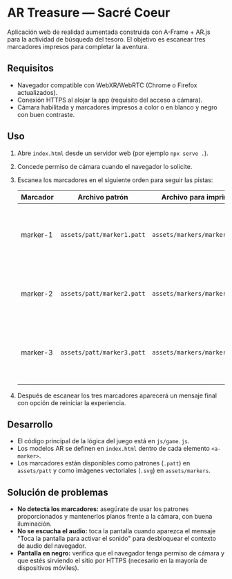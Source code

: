 # AR Treasure — Sacré Coeur

Aplicación web de realidad aumentada construida con A-Frame + AR.js para la actividad de búsqueda del tesoro. El objetivo es escanear tres marcadores impresos para completar la aventura.

## Requisitos

- Navegador compatible con WebXR/WebRTC (Chrome o Firefox actualizados).
- Conexión HTTPS al alojar la app (requisito del acceso a cámara).
- Cámara habilitada y marcadores impresos a color o en blanco y negro con buen contraste.

## Uso

1. Abre `index.html` desde un servidor web (por ejemplo `npx serve .`).
2. Concede permiso de cámara cuando el navegador lo solicite.
3. Escanea los marcadores en el siguiente orden para seguir las pistas:

   | Marcador | Archivo patrón | Archivo para imprimir | Descripción |
   |----------|----------------|-----------------------|-------------|
   | marker-1 | `assets/patt/marker1.patt` | `assets/markers/marker1.svg` | Punto de inicio. Activa la interfaz y muestra la primera pista. |
   | marker-2 | `assets/patt/marker2.patt` | `assets/markers/marker2.svg` | Llave mágica. Avanza la historia con nuevas pistas. |
   | marker-3 | `assets/patt/marker3.patt` | `assets/markers/marker3.svg` | Cofre del tesoro. Completa la misión y dispara la celebración final. |

4. Después de escanear los tres marcadores aparecerá un mensaje final con opción de reiniciar la experiencia.

## Desarrollo

- El código principal de la lógica del juego está en `js/game.js`.
- Los modelos AR se definen en `index.html` dentro de cada elemento `<a-marker>`.
- Los marcadores están disponibles como patrones (`.patt`) en `assets/patt` y como imágenes vectoriales (`.svg`) en `assets/markers`.

## Solución de problemas

- **No detecta los marcadores:** asegúrate de usar los patrones proporcionados y mantenerlos planos frente a la cámara, con buena iluminación.
- **No se escucha el audio:** toca la pantalla cuando aparezca el mensaje "Toca la pantalla para activar el sonido" para desbloquear el contexto de audio del navegador.
- **Pantalla en negro:** verifica que el navegador tenga permiso de cámara y que estés sirviendo el sitio por HTTPS (necesario en la mayoría de dispositivos móviles).
